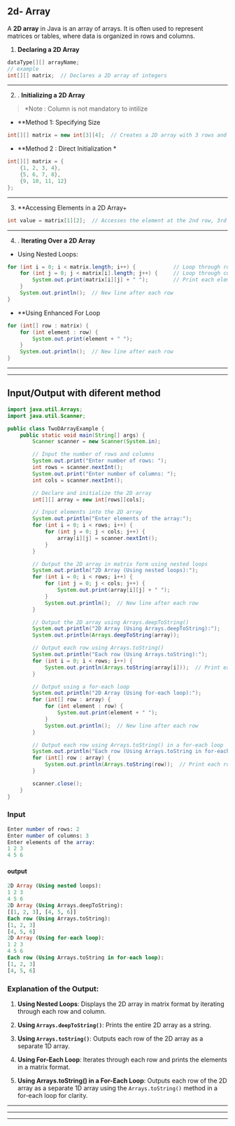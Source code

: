 
## 2d- Array

A **2D array** in Java is an array of arrays. It is often used to represent matrices or tables, where data is organized in rows and columns.

1. **Declaring a 2D Array**
```java
dataType[][] arrayName;
// example
int[][] matrix;  // Declares a 2D array of integers
```
---
2. . **Initializing a 2D Array**

 >*Note : Column is not mandatory to  intilize

-  **Method 1: Specifying Size

```java
int[][] matrix = new int[3][4];  // Creates a 2D array with 3 rows and 4 columns
```
-  **Method 2 : Direct Initialization *

```java
int[][] matrix = {
    {1, 2, 3, 4},
    {5, 6, 7, 8},
    {9, 10, 11, 12}
};
```
---
3. **Accessing Elements in a 2D Array+

```java
int value = matrix[1][2];  // Accesses the element at the 2nd row, 3rd column (value is 7)
```
---
4. . **Iterating Over a 2D Array**
- Using Nested Loops:
```java
for (int i = 0; i < matrix.length; i++) {            // Loop through rows
    for (int j = 0; j < matrix[i].length; j++) {     // Loop through columns
        System.out.print(matrix[i][j] + " ");        // Print each element
    }
    System.out.println();  // New line after each row
}

```
- **Using Enhanced For Loop
```java
for (int[] row : matrix) {
    for (int element : row) {
        System.out.print(element + " ");
    }
    System.out.println();  // New line after each row
}
```
---
---

## Input/Output with diferent method

```java
import java.util.Arrays;
import java.util.Scanner;

public class TwoDArrayExample {
    public static void main(String[] args) {
        Scanner scanner = new Scanner(System.in);

        // Input the number of rows and columns
        System.out.print("Enter number of rows: ");
        int rows = scanner.nextInt();
        System.out.print("Enter number of columns: ");
        int cols = scanner.nextInt();

        // Declare and initialize the 2D array
        int[][] array = new int[rows][cols];

        // Input elements into the 2D array
        System.out.println("Enter elements of the array:");
        for (int i = 0; i < rows; i++) {
            for (int j = 0; j < cols; j++) {
                array[i][j] = scanner.nextInt();
            }
        }

        // Output the 2D array in matrix form using nested loops
        System.out.println("2D Array (Using nested loops):");
        for (int i = 0; i < rows; i++) {
            for (int j = 0; j < cols; j++) {
                System.out.print(array[i][j] + " ");
            }
            System.out.println();  // New line after each row
        }

        // Output the 2D array using Arrays.deepToString()
        System.out.println("2D Array (Using Arrays.deepToString):");
        System.out.println(Arrays.deepToString(array));

        // Output each row using Arrays.toString()
        System.out.println("Each row (Using Arrays.toString):");
        for (int i = 0; i < rows; i++) {
            System.out.println(Arrays.toString(array[i]));  // Print each row as a 1D array
        }

        // Output using a for-each loop
        System.out.println("2D Array (Using for-each loop):");
        for (int[] row : array) {
            for (int element : row) {
                System.out.print(element + " ");
            }
            System.out.println();  // New line after each row
        }

        // Output each row using Arrays.toString() in a for-each loop
        System.out.println("Each row (Using Arrays.toString in for-each loop):");
        for (int[] row : array) {
            System.out.println(Arrays.toString(row));  // Print each row as a 1D array
        }

        scanner.close();
    }
}


```

### Input

```mathematica
Enter number of rows: 2
Enter number of columns: 3
Enter elements of the array:
1 2 3
4 5 6

```
#### output

```sql
2D Array (Using nested loops):
1 2 3 
4 5 6 
2D Array (Using Arrays.deepToString):
[[1, 2, 3], [4, 5, 6]]
Each row (Using Arrays.toString):
[1, 2, 3]
[4, 5, 6]
2D Array (Using for-each loop):
1 2 3 
4 5 6 
Each row (Using Arrays.toString in for-each loop):
[1, 2, 3]
[4, 5, 6]


```


### Explanation of the Output:

1. **Using Nested Loops**: Displays the 2D array in matrix format by iterating through each row and column.

2. **Using `Arrays.deepToString()`**: Prints the entire 2D array as a string.

3. **Using `Arrays.toString()`**: Outputs each row of the 2D array as a separate 1D array.

4. **Using For-Each Loop**: Iterates through each row and prints the elements in a matrix format.

5. **Using Arrays.toString() in a For-Each Loop**: Outputs each row of the 2D array as a separate 1D array using the `Arrays.toString()` method in a for-each loop for clarity.


---
---
---
